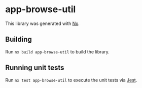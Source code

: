 # app-browse-util

This library was generated with [Nx](https://nx.dev).

## Building

Run `nx build app-browse-util` to build the library.

## Running unit tests

Run `nx test app-browse-util` to execute the unit tests via [Jest](https://jestjs.io).
